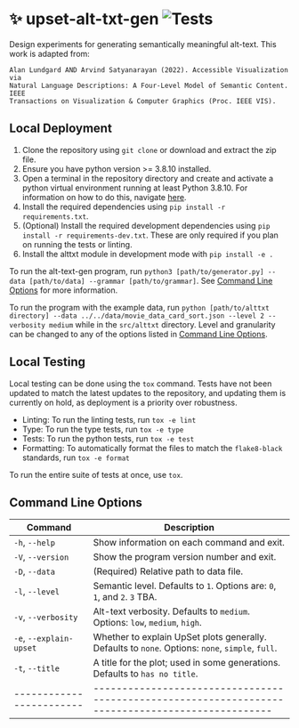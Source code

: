 # :sparkles: upset-alt-txt-gen ![Tests](https://github.com/visdesignlab/upset-alt-txt-gen/actions/workflows/tests.yml/badge.svg)
Design experiments for generating semantically meaningful alt-text. 
This work is adapted from:

```
Alan Lundgard AND Arvind Satyanarayan (2022). Accessible Visualization via 
Natural Language Descriptions: A Four-Level Model of Semantic Content. IEEE 
Transactions on Visualization & Computer Graphics (Proc. IEEE VIS).
```

## Local Deployment

1. Clone the repository using `git clone` or download and extract the zip file.
2. Ensure you have python version >= 3.8.10 installed.
3. Open a terminal in the repository directory and create and activate a python virtual environment running at least Python 3.8.10. For information on how to do this, navigate [here](https://docs.python.org/3/library/venv.html).
4. Install the required dependencies using `pip install -r requirements.txt`.
5. (Optional) Install the required development dependencies using `pip install -r requirements-dev.txt`. These are only required if you plan on running the tests or linting.
6. Install the alttxt module in development mode with `pip install -e .`

To run the alt-text-gen program, run `python3 [path/to/generator.py] --data [path/to/data] --grammar [path/to/grammar]`. See [Command Line Options](#command-line-options) for more information.

To run the program with the example data, run `python [path/to/alttxt directory] --data ../../data/movie_data_card_sort.json --level 2 --verbosity medium` while in the `src/alttxt` directory.
Level and granularity can be changed to any of the options listed in [Command Line Options](#command-line-options).

## Local Testing

Local testing can be done using the `tox` command. Tests have not been updated to match the latest updates to the repository, and updating them is currently on hold, as deployment is a priority over robustness.

- Linting: To run the linting tests, run `tox -e lint`
- Type: To run the type tests, run `tox -e type`
- Tests: To run the python tests, run `tox -e test`
- Formatting: To automatically format the files to match the `flake8-black` standards, run `tox -e format`

To run the entire suite of tests at once, use `tox`.

## Command Line Options

| Command                | Description                                                                                     |
|------------------------|-------------------------------------------------------------------------------------------------|
| `-h`, `--help`         | Show information on each command and exit.                                                      |
| `-V`, `--version`      | Show the program version number and exit.                                                       |
| `-D`, `--data`         | (Required) Relative path to data file.                                                          |
| `-l`, `--level`        | Semantic level. Defaults to `1`. Options are: `0`, `1`, and `2`. `3` TBA.                       |
| `-v`, `--verbosity`    | Alt-text verbosity. Defaults to `medium`. Options: `low`, `medium`, `high`.                     |
| `-e`, `--explain-upset`| Whether to explain UpSet plots generally. Defaults to `none`. Options: `none`, `simple`, `full`.|
| `-t`, `--title`        | A title for the plot; used in some generations. Defaults to `has no title`.                     |
|------------------------|-------------------------------------------------------------------------------------------------|                     
